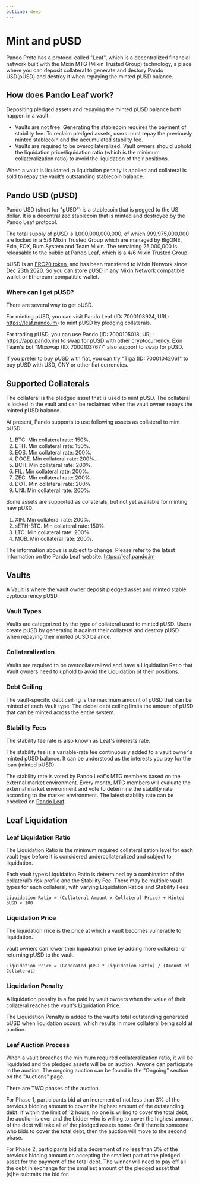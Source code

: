 ```yaml
---
outline: deep
---
```


# Mint and pUSD

Pando Proto has a protocol called "Leaf", which is a decentralized financial network built with the Mixin MTG (Mixin Trusted Group) technology, a place where you can deposit collateral to generate and destory Pando USD(pUSD) and destroy it when repaying the minted pUSD balance.

## How does Pando Leaf work?

Depositing pledged assets and repaying the minted pUSD balance both happen in a vault.

- Vaults are not free. Generating the stablecoin requires the payment of stability fee. To reclaim pledged assets, users must repay the previously minted stablecoin and the accumulated stability fee.
- Vaults are required to be overcollateralized. Vault owners should uphold the liquidation price/liquidation ratio (which is the minimum collateralization ratio) to avoid the liquidation of their positions.

When a vault is liquidated, a liquidation penalty is applied and collateral is sold to repay the vault’s outstanding stablecoin balance.

## Pando USD (pUSD)

Pando USD (short for "pUSD") is a stablecoin that is pegged to the US dollar. It is a decentralized stablecoin that is minted and destroyed by the Pando Leaf protocol.

The total supply of pUSD is 1,000,000,000,000, of which 999,975,000,000 are locked in a 5/6 Mixin Trusted Group which are managed by BigONE, Exin, FOX, Rum System and Team Mixin. The remaining 25,000,000 is releasable to the public at Pando Leaf, which is a 4/6 Mixin Trusted Group.

pUSD is an [ERC20 token](https://etherscan.io/address/0xdbaef6da45984a9329c2640d19dcb9f62dc2ab66), and has been transfered to Mixin Network since [Dec 23th 2020](https://etherscan.io/tx/0xccd66572e85d66cc05d50e2a16be0eb2348e34cedd34df89113e4b515caaf210). So you can store pUSD in any Mixin Network compatible wallet or Ethereum-compatible wallet.

### Where can I get pUSD?

There are several way to get pUSD. 

For minting pUSD, you can visit Pando Leaf (ID: 7000103924, URL: https://leaf.pando.im) to mint pUSD by pledging collaterals.

For trading pUSD, you can use Pando (ID: 7000105018, URL: https://app.pando.im) to swap for pUSD with other cryptocurrency. Exin Team's bot "Mixswap (ID: 7000103767)" also support to swap for pUSD.

If you prefer to buy pUSD with fiat, you can try "Tiga (ID: 7000104206)" to buy pUSD with USD, CNY or other fiat currencies.

## Supported Collaterals

The collateral is the pledged asset that is used to mint pUSD. The collateral is locked in the vault and can be reclaimed when the vault owner repays the minted pUSD balance.

At present, Pando supports to use following assets as collateral to mint pUSD:

1. BTC. Min collateral rate: 150%.
2. ETH. Min collateral rate: 150%.
3. EOS. Min collateral rate: 200%.
4. DOGE. Min collateral rate: 200%.
5. BCH. Min collateral rate: 200%.
6. FIL. Min collateral rate: 200%.
7. ZEC. Min collateral rate: 200%.
8. DOT. Min collateral rate: 200%.
9. UNI. Min collateral rate: 200%.

Some assets are supported as collaterals, but not yet available for minting new pUSD:

1. XIN. Min collateral rate: 200%.
2. sETH-BTC. Min collateral rate: 150%.
3. LTC. Min collateral rate: 200%.
3. MOB. Min collateral rate: 200%.

The information above is subject to change. Please refer to the latest information on the Pando Leaf website: https://leaf.pando.im

## Vaults

A Vault is where the vault owner deposit pledged asset and minted stable cyptocurrency pUSD. 

### Vault Types

Vaults are categorized by the type of collateral used to minted pUSD. Users create pUSD by generating it against their collateral and destroy pUSD when repaying their minted pUSD balance.

### Collateralization

Vaults are required to be overcollateralized and have a Liquidation Ratio that Vault owners need to uphold to avoid the Liquidation of their positions.

### Debt Ceiling

The vault-specific debt ceiling is the maximum amount of pUSD that can be minted of each Vault type. The clobal debt ceiling limits the amount of pUSD that can be minted across the entire system.

### Stability Fees

The stability fee rate is also known as Leaf's interests rate.

The stability fee is a variable-rate fee continuously added to a vault owner's minted pUSD balance. It can be understood as the interests you pay for the loan (minted pUSD).

The stability rate is voted by Pando Leaf's MTG members based on the external market environment. Every month, MTG members will evaluate the external market environment and vote to determine the stability rate according to the market environment. The latest stability rate can be checked on [Pando Leaf](https://leaf.pando.im).

## Leaf Liquidation

### Leaf Liquidation Ratio

The Liquidation Ratio is the minimum required collateralization level for each vault type before it is considered undercollateralized and subject to liquidation.

Each vault type’s Liquidation Ratio is determined by a combination of the collateral’s risk profile and the Stability Fee. There may be multiple vault types for each collateral, with varying Liquidation Ratios and Stability Fees.

```
Liquidation Ratio = (Collateral Amount x Collateral Price) ÷ Minted pUSD × 100
```

### Liquidation Price

The liquidation rrice is the price at which a vault becomes vulnerable to liquidation.

vault owners can lower their liquidation price by adding more collateral or returning pUSD to the vault.

```
Liquidation Price = (Generated pUSD * Liquidation Ratio) / (Amount of Collateral)
```

### Liquidation Penalty

A liquidation penalty is a fee paid by vault owners when the value of their collateral reaches the vault's Liquidation Price.

The Liquidation Penalty is added to the vault’s total outstanding generated pUSD when liquidation occurs, which results in more collateral being sold at auction.

### Leaf Auction Process

When a vault breaches the minimum required collateralization ratio, it will be liquidated and the pledged assets will be on auction. Anyone can participate in the auction. The ongoing auction can be found in the "Ongoing" section on the "Auctions" page.

There are TWO phases of the auction.

For Phase 1, participants bid at an increment of not less than 3% of the previous bidding amount to cover the highest amount of the outstanding debt. If within the limit of 12 hours, no one is willing to cover the total debt, the auction is over and the bidder who is willing to cover the highest amount of the debt will take all of the pledged assets home. Or if there is someone who bids to cover the total debt, then the auction will move to the second phase.

For Phase 2, participants bid at a decrement of no less than 3% of the previous bidding amount on accepting the smallest part of the pledged asset for the payment of the total debt. The winner will need to pay off all the debt in exchange for the smallest amount of the pledged asset that (s)he subtmits the bid for.
